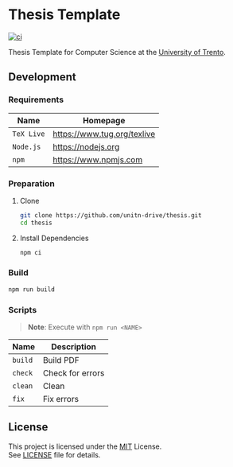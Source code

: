 # Thesis Template

[![ci](https://github.com/unitn-drive/thesis/actions/workflows/ci.yaml/badge.svg)](https://github.com/unitn-drive/thesis/actions/workflows/ci.yaml)

Thesis Template for Computer Science at the [University of Trento](https://www.unitn.it).

## Development

### Requirements

| **Name**   | **Homepage**                  |
| ---------- | ----------------------------- |
| `TeX Live` | <https://www.tug.org/texlive> |
| `Node.js`  | <https://nodejs.org>          |
| `npm`      | <https://www.npmjs.com>       |

### Preparation

1. Clone

   ```sh
   git clone https://github.com/unitn-drive/thesis.git
   cd thesis
   ```

1. Install Dependencies

   ```sh
   npm ci
   ```

### Build

```sh
npm run build
```

### Scripts

> **Note**: Execute with `npm run <NAME>`

| **Name** | **Description**  |
| -------- | ---------------- |
| `build`  | Build PDF        |
| `check`  | Check for errors |
| `clean`  | Clean            |
| `fix`    | Fix errors       |

## License

This project is licensed under the [MIT](https://opensource.org/licenses/MIT) License. \
See [LICENSE](./LICENSE) file for details.

